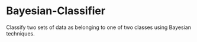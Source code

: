 # Bayesian-Classifier
Classify two sets of data as belonging to one of two classes using Bayesian techniques.
